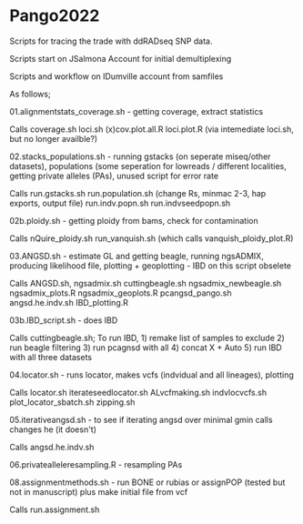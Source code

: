 # Pango2022

Scripts for tracing the trade with ddRADseq SNP data.

Scripts start on JSalmona Account for initial demultiplexing

Scripts and workflow on IDumville account from samfiles

As follows;

01.alignmentstats_coverage.sh - getting coverage, extract statistics

  Calls coverage.sh loci.sh (x)cov.plot.all.R loci.plot.R (via intemediate loci.sh, but no longer availble?)
  
02.stacks_populations.sh - running gstacks (on seperate miseq/other datasets), populations (some seperation for lowreads / different localities, getting private alleles (PAs), unused script for error rate

  Calls run.gstacks.sh run.population.sh (change Rs, minmac 2-3, hap exports, output file) run.indv.popn.sh run.indvseedpopn.sh
  
02b.ploidy.sh - getting ploidy from bams, check for contamination

  Calls nQuire_ploidy.sh run_vanquish.sh (which calls vanquish_ploidy_plot.R)
  
03.ANGSD.sh - estimate GL and getting beagle, running ngsADMIX, producing likelihood file, plotting + geoplotting - IBD on this script obselete

  Calls ANGSD.sh, ngsadmix.sh cuttingbeagle.sh ngsadmix_newbeagle.sh  ngsadmix_plots.R ngsadmix_geoplots.R pcangsd_pango.sh angsd.he.indv.sh IBD_plotting.R

03b.IBD_script.sh - does IBD 

  Calls cuttingbeagle.sh; To run IBD, 1) remake list of samples to exclude 2) run beagle filtering 3) run pcagnsd with all 4) concat X + Auto 5) run IBD with all three datasets

04.locator.sh - runs locator, makes vcfs (indvidual and all lineages), plotting

  Calls locator.sh iterateseedlocator.sh ALvcfmaking.sh indvlocvcfs.sh plot_locator_sbatch.sh zipping.sh
  
05.iterativeangsd.sh - to see if iterating angsd over minimal gmin calls changes he (it doesn't)

  Calls angsd.he.indv.sh
  
06.privatealleleresampling.R - resampling PAs

08.assignmentmethods.sh - run BONE or rubias or assignPOP (tested but not in manuscript) plus make initial file from vcf

  Calls run.assignment.sh
